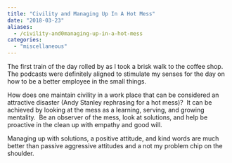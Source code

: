 ```yaml
---
title: "Civility and Managing Up In A Hot Mess"
date: "2018-03-23"
aliases:
  - /civility-and0managing-up-in-a-hot-mess
categories: 
  - "miscellaneous"
---
```


The first train of the day rolled by as I took a brisk walk to the coffee shop.  The podcasts were definitely aligned to stimulate my senses for the day on how to be a better employee in the small things.<!--more-->

How does one maintain civility in a work place that can be considered an attractive disaster (Andy Stanley rephrasing for a hot mess)?  It can be achieved by looking at the mess as a learning, serving, and growing mentality.  Be an observer of the mess, look at solutions, and help be proactive in the clean up with empathy and good will.

Managing up with solutions, a positive attitude, and kind words are much better than passive aggressive attitudes and a not my problem chip on the shoulder.
